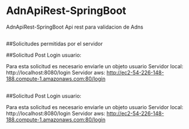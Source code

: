# AdnApiRest-SpringBoot
AdnApiRest-SpringBoot Api rest para validacion de Adns

##

##Solicitudes permitidas por el servidor

##Solicitud Post Login usuario:
  
Para esta solicitud es necesario enviarle un objeto usuario 
Servidor local: http://localhost:8080/login
Servidor aws: http://ec2-54-226-148-188.compute-1.amazonaws.com:80/login
    
##

##Solicitud Post Login usuario:
  
Para esta solicitud es necesario enviarle un objeto usuario 
Servidor local: http://localhost:8080/login
Servidor aws: http://ec2-54-226-148-188.compute-1.amazonaws.com:80/login
    

